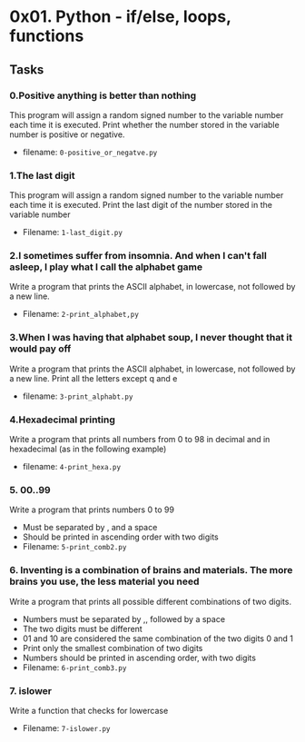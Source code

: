 # 0x01. Python - if/else, loops, functions

## Tasks

### 0.Positive anything is better than nothing
This program will assign a random signed number to the variable number each time it is executed.
Print whether the number stored in the variable number is positive or negative.
- filename: `0-positive_or_negatve.py`

### 1.The last digit
This program will assign a random signed number to the variable number each time it is executed.
Print the last digit of the number stored in the variable number
- Filename: `1-last_digit.py`

### 2.I sometimes suffer from insomnia. And when I can't fall asleep, I play what I call the alphabet game
Write a program that prints the ASCII alphabet, in lowercase, not followed by a new line.
- Filename: `2-print_alphabet,py`

### 3.When I was having that alphabet soup, I never thought that it would pay off
Write a program that prints the ASCII alphabet, in lowercase, not followed by a new line.
Print all the letters except q and e
- filename: `3-print_alphabt.py`

### 4.Hexadecimal printing
Write a program that prints all numbers from 0 to 98 in decimal and in hexadecimal (as in the following example)
- filename: `4-print_hexa.py`

### 5. 00..99
Write a program that prints numbers 0 to 99
- Must be separated by , and a space
- Should be printed in ascending order with two digits
- Filename: `5-print_comb2.py`

### 6. Inventing is a combination of brains and materials. The more brains you use, the less material you need
Write a program that prints all possible different combinations of two digits.
- Numbers must be separated by ,, followed by a space
- The two digits must be different
- 01 and 10 are considered the same combination of the two digits 0 and 1
- Print only the smallest combination of two digits
- Numbers should be printed in ascending order, with two digits
- Filename: `6-print_comb3.py`

### 7. islower
Write a function that checks for lowercase
- Filename: `7-islower.py`
